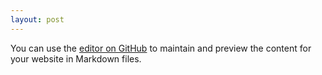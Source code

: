 ```yaml
---
layout: post 
---
```


   You can use the [editor on GitHub](https://github.com/kimjhkp/kimjhkp.github.io/edit/master/index.md) to maintain               		and preview the content for your website in Markdown files.




